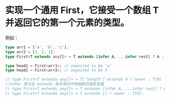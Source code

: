 # 实现一个通用 First，它接受一个数组 T 并返回它的第一个元素的类型。

例如：

```typescript
type arr1 = ['a', 'b', 'c'];
type arr2 = [3, 2, 1];
type First<T extends any[]> = T extends [infer A, ...infer rest] ? A : never

type head1 = First<arr1>; // expected to be 'a'
type head2 = First<arr2>; // expected to be 3
```

```javascript
// type First<T extends any[]> = T['length'] extends 0 ? never : T[0]
//infer 表示在 extends 条件语句中待推断的类型变量
// type First<T extends any[]> = T extends [infer A, ...infer rest] ? A : never
// type First<T extends any[]> = T extends [] ? never : T[0];
```
